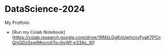 # DataScience-2024
My Protfolio
* [Run my Colab Notebook] (https://colab.research.google.com/drive/1RMzLGgKnUwhcnvFyaK7PCnQnjQ0zSsw9#scrollTo=bvWf-p33Ac_W)
